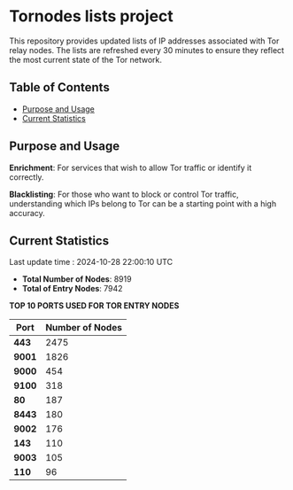 # Tornodes lists project

This repository provides updated lists of IP addresses associated with Tor relay nodes. The lists are refreshed every 30 minutes to ensure they reflect the most current state of the Tor network.

## Table of Contents

- [Purpose and Usage](#purpose-and-usage)
- [Current Statistics](#current-statistics)


## Purpose and Usage

**Enrichment**: For services that wish to allow Tor traffic or identify it correctly.

**Blacklisting**: For those who want to block or control Tor traffic, understanding which IPs belong to Tor can be a starting point with a high accuracy.

## Current Statistics

Last update time : 2024-10-28 22:00:10 UTC

- **Total Number of Nodes**: 8919
- **Total of Entry Nodes**: 7942

**TOP 10 PORTS USED FOR TOR ENTRY NODES**

| **Port** | **Number of Nodes** |
|------|-----------------|
| **443**   | 2475  |
| **9001**   | 1826  |
| **9000**   | 454  |
| **9100**   | 318  |
| **80**   | 187  |
| **8443**   | 180  |
| **9002**   | 176  |
| **143**   | 110  |
| **9003**   | 105  |
| **110**   | 96  |

